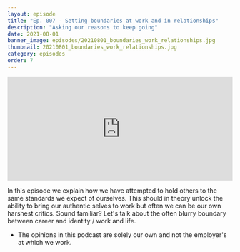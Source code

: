 ```yaml
---
layout: episode
title: "Ep. 007 - Setting boundaries at work and in relationships"
description: "Asking our reasons to keep going"
date: 2021-08-01
banner_image: episodes/20210801_boundaries_work_relationships.jpg
thumbnail: 20210801_boundaries_work_relationships.jpg
category: episodes
order: 7
---
```


<div class="spotify-embeds mb-4">
<iframe src="https://open.spotify.com/embed/episode/4VfxiLPnwOZhPH4KCA7U7T" width="100%" height="232" frameBorder="0" allowtransparency="true" allow="encrypted-media"></iframe>
</div>

In this episode we explain how we have attempted to hold others to the same standards we expect of ourselves. This should in theory unlock the ability to bring our authentic selves to work but often we can be our own harshest critics. Sound familiar? Let's talk about the often blurry boundary between career and identity / work and life.

* The opinions in this podcast are solely our own and not the employer's at which we work.

